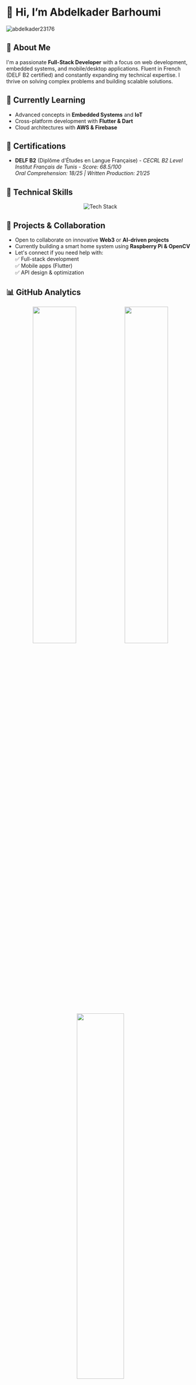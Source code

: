 # 👋 Hi, I’m Abdelkader Barhoumi 

<p align="left"> 
  <img src="https://komarev.com/ghpvc/?username=abdelkader23176&label=Profile%20Views&color=0e75b6&style=flat" alt="abdelkader23176" /> 
</p>

## 👀 About Me
I'm a passionate **Full-Stack Developer** with a focus on web development, embedded systems, and mobile/desktop applications. Fluent in French (DELF B2 certified) and constantly expanding my technical expertise. I thrive on solving complex problems and building scalable solutions.

## 🌱 Currently Learning
- Advanced concepts in **Embedded Systems** and **IoT**
- Cross-platform development with **Flutter & Dart**
- Cloud architectures with **AWS & Firebase**

## 📜 Certifications
- **DELF B2** (Diplôme d'Études en Langue Française) - *CECRL B2 Level*  
  *Institut Français de Tunis - Score: 68.5/100*  
  *Oral Comprehension: 18/25 | Written Production: 21/25*

## 💼 Technical Skills
<p align="center">
  <img src="https://skillicons.dev/icons?i=typescript,c,cpp,css,dart,discord,docker,figma,firebase,flutter,github,git,gradle,graphql,html,java,js,kafka,kali,latex,mongodb,mysql,netlify,nodejs,npm,opencv,ps,php,postgres,postman,py,react,bash,qml,Scikit-learn" alt="Tech Stack" />
</p>

## 🚀 Projects & Collaboration
- Open to collaborate on innovative **Web3** or **AI-driven projects**
- Currently building a smart home system using **Raspberry Pi & OpenCV**
- Let's connect if you need help with:  
  ✅ Full-stack development  
  ✅ Mobile apps (Flutter)  
  ✅ API design & optimization  

## 📊 GitHub Analytics
<p align="center">
  <img src="https://github-readme-stats.vercel.app/api?username=AbdelkaderBarhoumi21&theme=dark&show_icons=true&hide_border=true&count_private=true&include_all_commits=true" width="48%" />
  <img src="https://github-readme-streak-stats.herokuapp.com/?user=AbdelkaderBarhoumi21&theme=dark&hide_border=true" width="48%" />
</p>

<p align="center">
  <img src="https://github-readme-stats.vercel.app/api/top-langs/?username=AbdelkaderBarhoumi21&layout=compact&theme=dark&hide_border=true&exclude_repo=AI-ML-projects" width="50%" />
</p>

## 📫 Let's Connect
- 💌 Email: [abdelkaderbarhoumi21@gmail.com](mailto:abdelkaderbarhoumi21@gmail.com)
- 💬 LinkedIn: [Abdelkader Barhoumi](https://www.linkedin.com/in/abdelkader-barhoumi-XXXXXX) *(à remplir)*
- 🐦 Twitter: [@DevBarhoumi](https://twitter.com/DevBarhoumi) *(exemple)*

## 🏆 Achievements
<a href="https://github.com/ryo-ma/github-profile-trophy">
  <img src="https://github-profile-trophy.vercel.app/?username=AbdelkaderBarhoumi21&theme=gruvbox&no-frame=true&margin-w=15&row=2&column=4" alt="GitHub Trophies" />
</a>
